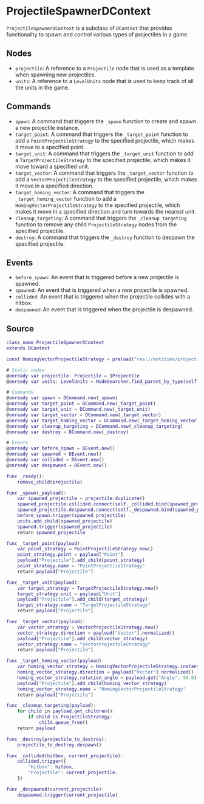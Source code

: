 # ProjectileSpawnerDContext

`ProjectileSpawnerDContext` is a subclass of `DContext` that provides functionality to spawn and control various types of projectiles in a game.

## Nodes

- `projectile`: A reference to a `Projectile` node that is used as a template when spawning new projectiles.
- `units`: A reference to a `LevelUnits` node that is used to keep track of all the units in the game.

## Commands

- `spawn`: A command that triggers the `_spawn` function to create and spawn a new projectile instance.
- `target_point`: A command that triggers the `_target_point` function to add a `PointProjectileStrategy` to the specified projectile, which makes it move to a specified point.
- `target_unit`: A command that triggers the `_target_unit` function to add a `TargetProjectileStrategy` to the specified projectile, which makes it move toward a specified unit.
- `target_vector`: A command that triggers the `_target_vector` function to add a `VectorProjectileStrategy` to the specified projectile, which makes it move in a specified direction.
- `target_homing_vector`: A command that triggers the `_target_homing_vector` function to add a `HomingVectorProjectileStrategy` to the specified projectile, which makes it move in a specified direction and turn towards the nearest unit.
- `cleanup_targeting`: A command that triggers the `_cleanup_targeting` function to remove any child `ProjectileStrategy` nodes from the specified projectile.
- `destroy`: A command that triggers the `_destroy` function to despawn the specified projectile.

## Events

- `before_spawn`: An event that is triggered before a new projectile is spawned.
- `spawned`: An event that is triggered when a new projectile is spawned.
- `collided`: An event that is triggered when the projectile collides with a hitbox.
- `despawned`: An event that is triggered when the projectile is despawned.

## Source

```gd
class_name ProjectileSpawnerDContext
extends DContext

const HomingVectorProjectileStrategy = preload("res://entities/projectile/strategy/strategies/homing_vector.tscn")

# Static nodes
@onready var projectile: Projectile = $Projectile
@onready var units: LevelUnits = NodeSearcher.find_parent_by_type(self, LevelUnits)

# Commands
@onready var spawn = DCommand.new(_spawn)
@onready var target_point = DCommand.new(_target_point)
@onready var target_unit = DCommand.new(_target_unit)
@onready var target_vector = DCommand.new(_target_vector)
@onready var target_homing_vector = DCommand.new(_target_homing_vector)
@onready var cleanup_targeting = DCommand.new(_cleanup_targeting)
@onready var destroy = DCommand.new(_destroy)

# Events
@onready var before_spawn = DEvent.new()
@onready var spawned = DEvent.new()
@onready var collided = DEvent.new()
@onready var despawned = DEvent.new()

func _ready():
    remove_child(projectile)

func _spawn(_payload):
    var spawned_projectile = projectile.duplicate()
    spawned_projectile.collided.connect(self._collided.bind(spawned_projectile))
    spawned_projectile.despawned.connect(self._despawned.bind(spawned_projectile))
    before_spawn.trigger(spawned_projectile)
    units.add_child(spawned_projectile)
    spawned.trigger(spawned_projectile)
    return spawned_projectile

func _target_point(payload):
    var point_strategy = PointProjectileStrategy.new()
    point_strategy.point = payload["Point"]
    payload["Projectile"].add_child(point_strategy)
    point_strategy.name = "PointProjectileStrategy"
    return payload["Projectile"]

func _target_unit(payload):
    var target_strategy = TargetProjectileStrategy.new()
    target_strategy.unit = payload["Unit"]
    payload["Projectile"].add_child(target_strategy)
    target_strategy.name = "TargetProjectileStrategy"
    return payload["Projectile"]

func _target_vector(payload):
    var vector_strategy = VectorProjectileStrategy.new()
    vector_strategy.direction = payload["Vector"].normalized()
    payload["Projectile"].add_child(vector_strategy)
    vector_strategy.name = "VectorProjectileStrategy"
    return payload["Projectile"]

func _target_homing_vector(payload):
    var homing_vector_strategy = HomingVectorProjectileStrategy.instantiate()
    homing_vector_strategy.direction = payload["Vector"].normalized()
    homing_vector_strategy.rotation_angle = payload.get("Angle", 90.0)
    payload["Projectile"].add_child(homing_vector_strategy)
    homing_vector_strategy.name = "HomingVectorProjectileStrategy"
    return payload["Projectile"]

func _cleanup_targeting(payload):
    for child in payload.get_children():
        if child is ProjectileStrategy:
            child.queue_free()
    return payload

func _destroy(projectile_to_destroy):
    projectile_to_destroy.despawn()

func _collided(hitbox, current_projectile):
    collided.trigger({
        "Hitbox": hitbox,
        "Projectile": current_projectile,
    })

func _despawned(current_projectile):
    despawned.trigger(current_projectile)
```

